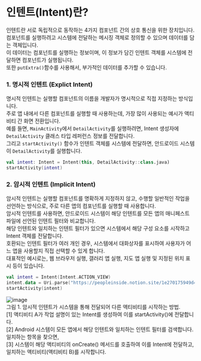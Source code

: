 # 인텐트(Intent)란?
인텐트란 서로 독립적으로 동작하는 4가지 컴포넌트 간의 상호 통신을 위한 장치입니다.<br>
컴포넌트를 실행하려고 시스템에 전달하는 메시징 객체로 정의할 수 있으며 데이터를 담는 객체입니다.<br>
이 데이터는 컴포넌트를 실행하는 정보이며, 이 정보가 담긴 인텐트 객체를 시스템에 전달하면 컴포넌트가 실행됩니다.<br>
또한 `putExtra()`함수를 사용해서, 부가적인 데이터를 추가할 수 있습니다.

### 1. 명시적 인텐트 (Explict Intent)
명시적 인텐트는 실행할 컴포넌트의 이름을 개발자가 명시적으로 직접 지정하는 방식입니다.<br>
주로 앱 내에서 다른 컴포넌트를 실행할 때 사용하는데, 가장 많이 사용되는 예시가 액티비티 간 화면 전환입니다.<br>
예를 들면, `MainActivity`에서 `DetailActivity`를 실행하려면, Intent 생성자에 `DetailActivity` 클래스 타입 레퍼런스 정보를 전달합니다.<br>
그리고 `startActivity()` 함수가 인텐트 객체를 시스템에 전달하면, 안드로이드 시스템이 `DetailActivity`를 실행합니다.

```kotlin
val intent: Intent = Intent(this, DetailActivity::class.java)
startActivity(intent)
```

### 2. 암시적 인텐트 (Implicit Intent)
암시적 인텐트는 실행할 컴포넌트를 명확하게 지정하지 않고, 수행할 일반적인 작업을 선언하는 방식으로, 주로 다른 앱의 컴포넌트를 실행할 때 사용합니다.<br>
암시적 인텐트를 사용하면, 안드로이드 시스템이 해당 인텐트를 모든 앱의 매니페스트 파일에 선언된 인텐트 필터와 비교합니다.<br>
해당 인텐트와 일치하는 인텐트 필터가 있으면 시스템에서 해당 구성 요소를 시작하고 Intent 객체를 전달합니다.<br>
호환되는 인텐트 필터가 여러 개인 경우, 시스템에서 대화상자를 표시하여 사용자가 어느 앱을 사용할지 직접 선택할 수 있게 합니다.<br>
대표적인 예시로는, 웹 브라우저 실행, 갤러리 앱 실행, 지도 앱 실행 및 지정된 위치 표시 등이 있습니다.

```kotlin
val intent = Intent(Intent.ACTION_VIEW)
intent.data = Uri.parse("https://peopleinside.notion.site/1e270175949d4942b2e025d35107362e?pvs=4")
startActivity(intent)
```
![image](https://github.com/sdhong0609/tech-interview-study/assets/78577085/cefe537f-77e3-4b6f-a6b1-16f0c0cb07cb)<br>
그림 1. 암시적 인텐트가 시스템을 통해 전달되어 다른 액티비티를 시작하는 방법.<br>
[1] 액티비티 A가 작업 설명이 있는 Intent를 생성하여 이를 startActivity()에 전달합니다.<br>
[2] Android 시스템이 모든 앱에서 해당 인텐트와 일치하는 인텐트 필터를 검색합니다. 일치하는 항목을 찾으면,<br>
[3] 시스템이 해당 액티비티의 onCreate() 메서드를 호출하여 이를 Intent에 전달하고, 일치하는 액티비티(액티비티 B)를 시작합니다.
